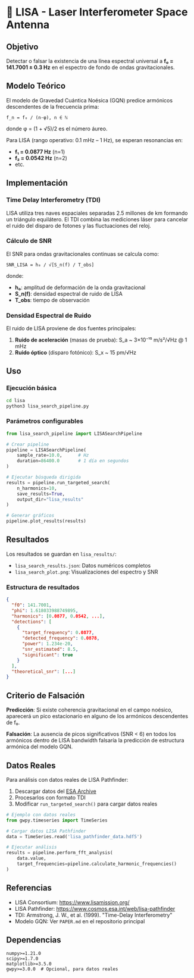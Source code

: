 # 🔭 LISA - Laser Interferometer Space Antenna

## Objetivo

Detectar o falsar la existencia de una línea espectral universal a **f₀ = 141.7001 ± 0.3 Hz** en el espectro de fondo de ondas gravitacionales.

## Modelo Teórico

El modelo de Gravedad Cuántica Noésica (GQN) predice armónicos descendentes de la frecuencia prima:

```
f_n = f₀ / (n·φ), n ∈ ℕ
```

donde φ = (1 + √5)/2 es el número áureo.

Para LISA (rango operativo: 0.1 mHz – 1 Hz), se esperan resonancias en:
- **f₁ = 0.0877 Hz** (n=1)
- **f₂ = 0.0542 Hz** (n=2)
- etc.

## Implementación

### Time Delay Interferometry (TDI)

LISA utiliza tres naves espaciales separadas 2.5 millones de km formando un triángulo equilátero. El TDI combina las mediciones láser para cancelar el ruido del disparo de fotones y las fluctuaciones del reloj.

### Cálculo de SNR

El SNR para ondas gravitacionales continuas se calcula como:

```
SNR_LISA = h₀ / √[S_n(f) / T_obs]
```

donde:
- **h₀**: amplitud de deformación de la onda gravitacional
- **S_n(f)**: densidad espectral de ruido de LISA
- **T_obs**: tiempo de observación

### Densidad Espectral de Ruido

El ruido de LISA proviene de dos fuentes principales:

1. **Ruido de aceleración** (masas de prueba): S_a ~ 3×10⁻¹⁵ m/s²/√Hz @ 1 mHz
2. **Ruido óptico** (disparo fotónico): S_x ~ 15 pm/√Hz

## Uso

### Ejecución básica

```bash
cd lisa
python3 lisa_search_pipeline.py
```

### Parámetros configurables

```python
from lisa_search_pipeline import LISASearchPipeline

# Crear pipeline
pipeline = LISASearchPipeline(
    sample_rate=10.0,      # Hz
    duration=86400.0       # 1 día en segundos
)

# Ejecutar búsqueda dirigida
results = pipeline.run_targeted_search(
    n_harmonics=10,
    save_results=True,
    output_dir="lisa_results"
)

# Generar gráficos
pipeline.plot_results(results)
```

## Resultados

Los resultados se guardan en `lisa_results/`:
- `lisa_search_results.json`: Datos numéricos completos
- `lisa_search_plot.png`: Visualizaciones del espectro y SNR

### Estructura de resultados

```json
{
  "f0": 141.7001,
  "phi": 1.618033988749895,
  "harmonics": [0.0877, 0.0542, ...],
  "detections": [
    {
      "target_frequency": 0.0877,
      "detected_frequency": 0.0878,
      "power": 1.234e-20,
      "snr_estimated": 8.5,
      "significant": true
    }
  ],
  "theoretical_snr": [...]
}
```

## Criterio de Falsación

**Predicción**: Si existe coherencia gravitacional en el campo noésico, aparecerá un pico estacionario en alguno de los armónicos descendentes de f₀.

**Falsación**: La ausencia de picos significativos (SNR < 6) en todos los armónicos dentro de LISA bandwidth falsaría la predicción de estructura armónica del modelo GQN.

## Datos Reales

Para análisis con datos reales de LISA Pathfinder:

1. Descargar datos del [ESA Archive](https://www.cosmos.esa.int/web/lisa-pathfinder-archive)
2. Procesarlos con formato TDI
3. Modificar `run_targeted_search()` para cargar datos reales

```python
# Ejemplo con datos reales
from gwpy.timeseries import TimeSeries

# Cargar datos LISA Pathfinder
data = TimeSeries.read('lisa_pathfinder_data.hdf5')

# Ejecutar análisis
results = pipeline.perform_fft_analysis(
    data.value,
    target_frequencies=pipeline.calculate_harmonic_frequencies()
)
```

## Referencias

- LISA Consortium: https://www.lisamission.org/
- LISA Pathfinder: https://www.cosmos.esa.int/web/lisa-pathfinder
- TDI: Armstrong, J. W., et al. (1999). "Time-Delay Interferometry"
- Modelo GQN: Ver `PAPER.md` en el repositorio principal

## Dependencias

```
numpy>=1.21.0
scipy>=1.7.0
matplotlib>=3.5.0
gwpy>=3.0.0  # Opcional, para datos reales
```
